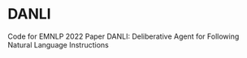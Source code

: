 # DANLI
Code for EMNLP 2022 Paper DANLI: Deliberative Agent for Following Natural Language Instructions
